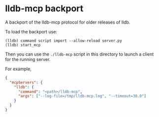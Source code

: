 # lldb-mcp backport

A backport of the lldb-mcp protocol for older releases of lldb.

To load the backport use:

```
(lldb) command script import --allow-reload server.py
(lldb) start_mcp
```

Then you can use the `./lldb-mcp` script in this directory to launch a client
for the running server.

For example,

```json
{
  "mcpServers": {
    "lldb": {
      "command": "<path>/lldb-mcp",
      "args": ["--log-file=/tmp/lldb-mcp.log", "--timeout=30.0"]
    }
  }
}
```
